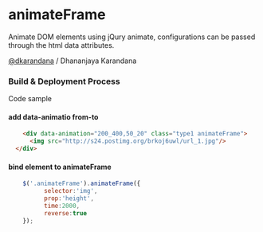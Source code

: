 # animateFrame
Animate DOM elements using jQury animate, configurations can be passed through the html data attributes. 
  
[@dkarandana](http://twitter.com/dkarandana) / Dhananjaya Karandana

### Build & Deployment Process

Code sample

#### add data-animatio from-to
```html
	<div data-animation="200_400,50_20" class="type1 animateFrame">
      <img src="http://s24.postimg.org/brkoj6uwl/url_1.jpg"/>
  </div>
```


#### bind element to animateFrame
```javascript
	$('.animateFrame').animateFrame({
		  selector:'img',
		  prop:'height',
		  time:2000,
		  reverse:true
	}); 
```
